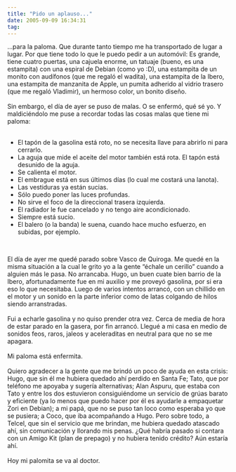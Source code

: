 ```yaml
---
title: "Pido un aplauso..."
date: 2005-09-09 16:34:31
tag: 
---
```

<p>&#8230;para la paloma. Que durante tanto tiempo me ha transportado de lugar
a lugar. Por que tiene todo lo que le puedo pedir a un automóvil: Es
grande, tiene cuatro puertas, una cajuela enorme, un tatuaje (bueno, es
una estampita) con una espiral de Debian (como yo :D), una estampita de
un monito con audífonos (que me regaló el wadita), una estampita de la
Ibero, una estampita de manzanita de Apple, un pumita adherido al
vidrio trasero (que me regaló Vladimir), un hermoso color, un bonito
diseño.<br/><br/>
Sin embargo, el día de ayer se puso de malas. O se enfermó, qué sé yo.
Y maldiciéndolo me puse a recordar todas las cosas malas que tiene mi
paloma:<br/><br/></p>
<ul>
<li>El tapón de la gasolina está roto, no se necesita llave para abrirlo ni para cerrarlo.</li>
<li>La aguja que mide el aceite del motor también está rota. El tapón está desunido de la aguja.</li>
<li>Se calienta el motor.</li>
<li>El embrague está en sus últimos días (lo cual me costará una lanota).</li>
<li>Las vestiduras ya están sucias.</li>
<li>Sólo puedo poner las luces profundas.</li>
<li>No sirve el foco de la direccional trasera izquierda.</li>
<li>El radiador le fue cancelado y no tengo aire acondicionado.</li>
<li>Siempre está sucio.</li>
<li>El balero (o la banda) le suena, cuando hace mucho esfuerzo, en subidas, por ejemplo.</li>
</ul>
<br/><p>
El día de ayer me quedé parado sobre Vasco de Quiroga. Me quedé en la
misma situación a la cual le grito yo a la gente &#8220;échale un cerillo&#8221;
cuando a alguien más le pasa. No arrancaba. Hugo, un buen cuate bien
barrio de la Ibero, afortunadamente fue en mi auxilio y me proveyó
gasolina, por si era eso lo que necesitaba. Luego de varios intentos
arrancó, con un chillido en el motor y un sonido en la parte inferior
como de latas colgando de hilos siendo arranstradas.<br/><br/>
Fui a echarle gasolina y no quiso prender otra vez. Cerca de media de
hora de estar parado en la gasera, por fin arrancó. Llegué a mi casa en
medio de sonidos feos, raros, jaleos y aceleraditas en neutral para que
no se me apagara.<br/><br/>
Mi paloma está enfermita.<br/><br/>
Quiero agradecer a la gente que me brindó un poco de ayuda en esta
crisis: Hugo, que sin él me hubiera quedado ahí perdido en Santa Fe;
Tato, que por teléfono me apoyaba y sugería alternativas; Alan Aspuru,
que estaba con Tato y entre los dos estuvieron consiguiéndome un
servicio de grúas barato y eficiente (ya lo menos que puedo hacer por
él es ayudarle a empaquetar Zori en Debian); a mi papá, que no se puso
tan loco como esperaba yo que se pusiera; a Coco, que iba acompañando a
Hugo. Pero sobre todo, a Telcel, que sin el servicio que me brindan, me
hubiera quedado atascado ahí, sin comunicación y llorando mis penas.
¿Qué habría pasado si contara con un Amigo Kit (plan de prepago) y no
hubiera tenido crédito? Aún estaría ahí.<br/><br/>
Hoy mi palomita se va al doctor.<br/><br/><br/><br/></p>
